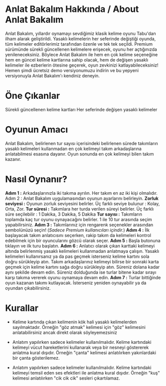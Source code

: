 
# Anlat Bakalım Hakkında / About Anlat Bakalım

Anlat Bakalım, yıllardır oynamayı sevdiğimiz klasik kelime oyunu Tabu'dan ilham alarak geliştirildi. Yasaklı kelimelerin her seferinde değiştiği oyunda, tüm kelimeler editörlerimiz tarafından özenle ve tek tek seçildi. Premium sürümünde sürekli güncellenen kelimelere erişecek, oyunu her açtığınızda yenileneceksiniz. Böylece Anlat Bakalım ile hem en çok kelime seçeneğine hem en güncel kelime kartlarına sahip olacak, hem de değişen yasaklı kelimeler ile ezberlerin ötesine geçerek, oyun zevkinizi katlayabileceksiniz!
Hemen şimdi ücretsiz demo versiyonumuzu indirin ve bu yepyeni versiyonuyla Anlat Bakalım'ı kendiniz deneyin.

# Öne Çıkanlar

Sürekli güncellenen kelime kartları
Her seferinde değişen yasaklı kelimeler

# Oyunun Amacı

Anlat Bakalım, belirlenen tur sayısı içerisindeki belirlenen sürede takımların yasaklı kelimeleri kullanmadan en çok kelimeyi takım arkadaşlarına anlatabilmesi esasına dayanır. Oyun sonunda en çok kelimeyi bilen takım kazanır.

# Nasıl Oynanır?

**Adım 1 :** Arkadaşlarınızla iki takıma ayrılın. Her takım en az iki kişi olmalıdır. Adım 2 : Anlat Bakalım uygulamasından oyunun ayarlarını belirleyin.
**Zorluk seviyesi :** Oyunun zorluk seviyesini belirler. Üç farklı seviye bulunur : Kolay, Orta, Zor.
**Tur süresi :** Takımlara her turda verilen süreyi belirler. Üç farklı süre seçilebilir : 1 Dakika, 3 Dakika, 5 Dakika
**Tur sayısı :** Takımların toplamda kaç tur oyunu oynayacağını belirler. 1 ile 10 tur arasında seçim yapabilirsiniz.
**Adım 3 :** Takımlarınız için rengarenk seçenekler arasından sembolünüzü seçin! (*Sadece Premium kullanıcıları içindir.*)
**Adım 4 :** İlk başlayacak takım anlatıcısını seçerken, rakip takım da kelimeleri kontrol edebilmek için bir oyuncularını gözcü olarak seçer.
**Adım 5 :** Başla butonuna tıklayın ve ilk turu başlatın.
**Adım 6 :** Anlatıcı olarak çıkan karttaki kelimeyi altında belirlenmiş yasaklı kelimeleri kullanmadan anlatmaya çalışın. Yasaklı kelimeleri kullanırsanız ya da pas geçmek isterseniz kelime kartını sola doğru sürükleyip atın. Takım arkadaşlarınız kelimeyi bilirse bir sonraki karta geçmek için kelime kartını sağa doğru sürükleyip atın. Süreniz dolana kadar aynı şekilde devam edin. Süreniz dolduğunda ise turlar bitene kadar sırayı karşı takıma vererek oyunu oynamaya devam edin.
**Adım 7 :** Turlar bittiğinde oyun kazanan takımı kutlayacak. İsterseniz yeniden oynayabilir ya da oyundan çıkabilirsiniz.


# Kurallar
 - Kelime kartında çıkan kelimenin kök hali yasaklı kelimelerden sayılmaktadır. Örneğin "göz atmak" kelimesi için "göz" kelimesini anlatabilirsiniz ancak direkt olarak söyleyemezsiniz
 
 - Anlatım yapılırken sadece kelimeler kullanılmalıdır. Kelime kartındaki kelimeyi vücut hareketlerini kullanarak veya bir nesneyi göstererek anlatma kural dışıdır. Örneğin "çanta" kelimesi anlatılırken yakınlardaki bir çanta gösterilemez.
 
- Anlatım yapılırken sadece kelimeler kullanılmalıdır. Kelime kartındaki kelimeyi temsil eden ses efektleri ile anlatma kural dışıdır. Örneğin "kuş" kelimesi anlatılırken "cik cik cik" sesleri çıkartılamaz.
